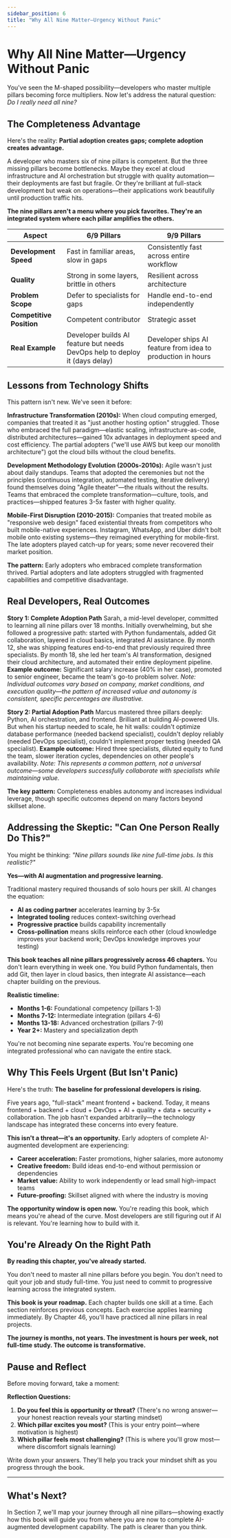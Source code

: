 ```yaml
---
sidebar_position: 6
title: "Why All Nine Matter—Urgency Without Panic"
---
```


# Why All Nine Matter—Urgency Without Panic

You've seen the M-shaped possibility—developers who master multiple pillars becoming force multipliers. Now let's address the natural question: *Do I really need all nine?*

## The Completeness Advantage

Here's the reality: **Partial adoption creates gaps; complete adoption creates advantage.**

A developer who masters six of nine pillars is competent. But the three missing pillars become bottlenecks. Maybe they excel at cloud infrastructure and AI orchestration but struggle with quality automation—their deployments are fast but fragile. Or they're brilliant at full-stack development but weak on operations—their applications work beautifully until production traffic hits.

**The nine pillars aren't a menu where you pick favorites. They're an integrated system where each pillar amplifies the others.**

| Aspect | 6/9 Pillars | 9/9 Pillars |
|--------|-------------|-------------|
| **Development Speed** | Fast in familiar areas, slow in gaps | Consistently fast across entire workflow |
| **Quality** | Strong in some layers, brittle in others | Resilient across architecture |
| **Problem Scope** | Defer to specialists for gaps | Handle end-to-end independently |
| **Competitive Position** | Competent contributor | Strategic asset |
| **Real Example** | Developer builds AI feature but needs DevOps help to deploy it (days delay) | Developer ships AI feature from idea to production in hours |

## Lessons from Technology Shifts

This pattern isn't new. We've seen it before:

**Infrastructure Transformation (2010s):** When cloud computing emerged, companies that treated it as "just another hosting option" struggled. Those who embraced the full paradigm—elastic scaling, infrastructure-as-code, distributed architectures—gained 10x advantages in deployment speed and cost efficiency. The partial adopters ("we'll use AWS but keep our monolith architecture") got the cloud bills without the cloud benefits.

**Development Methodology Evolution (2000s-2010s):** Agile wasn't just about daily standups. Teams that adopted the ceremonies but not the principles (continuous integration, automated testing, iterative delivery) found themselves doing "Agile theater"—the rituals without the results. Teams that embraced the complete transformation—culture, tools, and practices—shipped features 3-5x faster with higher quality.

**Mobile-First Disruption (2010-2015):** Companies that treated mobile as "responsive web design" faced existential threats from competitors who built mobile-native experiences. Instagram, WhatsApp, and Uber didn't bolt mobile onto existing systems—they reimagined everything for mobile-first. The late adopters played catch-up for years; some never recovered their market position.

**The pattern:** Early adopters who embraced complete transformation thrived. Partial adopters and late adopters struggled with fragmented capabilities and competitive disadvantage.

## Real Developers, Real Outcomes

**Story 1: Complete Adoption Path**
Sarah, a mid-level developer, committed to learning all nine pillars over 18 months. Initially overwhelming, but she followed a progressive path: started with Python fundamentals, added Git collaboration, layered in cloud basics, integrated AI assistance. By month 12, she was shipping features end-to-end that previously required three specialists. By month 18, she led her team's AI transformation, designed their cloud architecture, and automated their entire deployment pipeline. **Example outcome:** Significant salary increase (40% in her case), promoted to senior engineer, became the team's go-to problem solver. *Note: Individual outcomes vary based on company, market conditions, and execution quality—the pattern of increased value and autonomy is consistent, specific percentages are illustrative.*

**Story 2: Partial Adoption Path**
Marcus mastered three pillars deeply: Python, AI orchestration, and frontend. Brilliant at building AI-powered UIs. But when his startup needed to scale, he hit walls: couldn't optimize database performance (needed backend specialist), couldn't deploy reliably (needed DevOps specialist), couldn't implement proper testing (needed QA specialist). **Example outcome:** Hired three specialists, diluted equity to fund the team, slower iteration cycles, dependencies on other people's availability. *Note: This represents a common pattern, not a universal outcome—some developers successfully collaborate with specialists while maintaining value.*

**The key pattern:** Completeness enables autonomy and increases individual leverage, though specific outcomes depend on many factors beyond skillset alone.

## Addressing the Skeptic: "Can One Person Really Do This?"

You might be thinking: *"Nine pillars sounds like nine full-time jobs. Is this realistic?"*

**Yes—with AI augmentation and progressive learning.**

Traditional mastery required thousands of solo hours per skill. AI changes the equation:
- **AI as coding partner** accelerates learning by 3-5x
- **Integrated tooling** reduces context-switching overhead
- **Progressive practice** builds capability incrementally
- **Cross-pollination** means skills reinforce each other (cloud knowledge improves your backend work; DevOps knowledge improves your testing)

**This book teaches all nine pillars progressively across 46 chapters.** You don't learn everything in week one. You build Python fundamentals, then add Git, then layer in cloud basics, then integrate AI assistance—each chapter building on the previous.

**Realistic timeline:**
- **Months 1-6:** Foundational competency (pillars 1-3)
- **Months 7-12:** Intermediate integration (pillars 4-6)
- **Months 13-18:** Advanced orchestration (pillars 7-9)
- **Year 2+:** Mastery and specialization depth

You're not becoming nine separate experts. You're becoming one integrated professional who can navigate the entire stack.

## Why This Feels Urgent (But Isn't Panic)

Here's the truth: **The baseline for professional developers is rising.**

Five years ago, "full-stack" meant frontend + backend. Today, it means frontend + backend + cloud + DevOps + AI + quality + data + security + collaboration. The job hasn't expanded arbitrarily—the technology landscape has integrated these concerns into every feature.

**This isn't a threat—it's an opportunity.** Early adopters of complete AI-augmented development are experiencing:
- **Career acceleration:** Faster promotions, higher salaries, more autonomy
- **Creative freedom:** Build ideas end-to-end without permission or dependencies
- **Market value:** Ability to work independently or lead small high-impact teams
- **Future-proofing:** Skillset aligned with where the industry is moving

**The opportunity window is open now.** You're reading this book, which means you're ahead of the curve. Most developers are still figuring out if AI is relevant. You're learning how to build with it.

## You're Already On the Right Path

**By reading this chapter, you've already started.**

You don't need to master all nine pillars before you begin. You don't need to quit your job and study full-time. You just need to commit to progressive learning across the integrated system.

**This book is your roadmap.** Each chapter builds one skill at a time. Each section reinforces previous concepts. Each exercise applies learning immediately. By Chapter 46, you'll have practiced all nine pillars in real projects.

**The journey is months, not years. The investment is hours per week, not full-time study. The outcome is transformative.**

## Pause and Reflect

Before moving forward, take a moment:

**Reflection Questions:**
1. **Do you feel this is opportunity or threat?** (There's no wrong answer—your honest reaction reveals your starting mindset)
2. **Which pillar excites you most?** (This is your entry point—where motivation is highest)
3. **Which pillar feels most challenging?** (This is where you'll grow most—where discomfort signals learning)

Write down your answers. They'll help you track your mindset shift as you progress through the book.

---

## What's Next?

In Section 7, we'll map your journey through all nine pillars—showing exactly how this book will guide you from where you are now to complete AI-augmented development capability. The path is clearer than you think.
